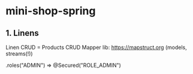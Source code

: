 # mini-shop-spring

## 1. Linens
Linen CRUD = Products CRUD
Mapper lib: https://mapstruct.org (models, streams(!))

.roles("ADMIN") => @Secured("ROLE_ADMIN")